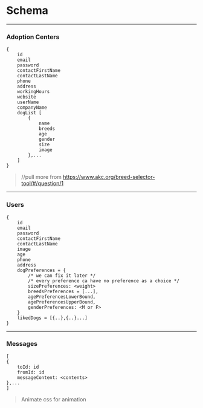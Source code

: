 # Schema
---
### Adoption Centers
```
{
    id
    email
    password
    contactFirstName
    contactLastName
    phone
    address
    workingHours
    website
    userName
    companyName
    dogList [ 
        {
            name
            breeds
            age
            gender
            size
            image
        },...
    ]
}

```
> //pull more from https://www.akc.org/breed-selector-tool/#/question/1

---
### Users
```
{
    id
    email
    password
    contactFirstName
    contactLastName
    image
    age
    phone
    address
    dogPreferences = {
        /* we can fix it later */
        /* every preference ca have no preference as a choice */
        sizePreferences: <weight>
        breedsPreferences = [...],
        agePreferencesLowerBound,
        agePreferencesUpperBound, 
        genderPreferences: <M or F>
    }
    likedDogs = [{..},{..}...]
}
```
---
### Messages
```
[
{
    toId: id
    fromId: id
    messageContent: <contents>
},...
]
```

> Animate css for animation